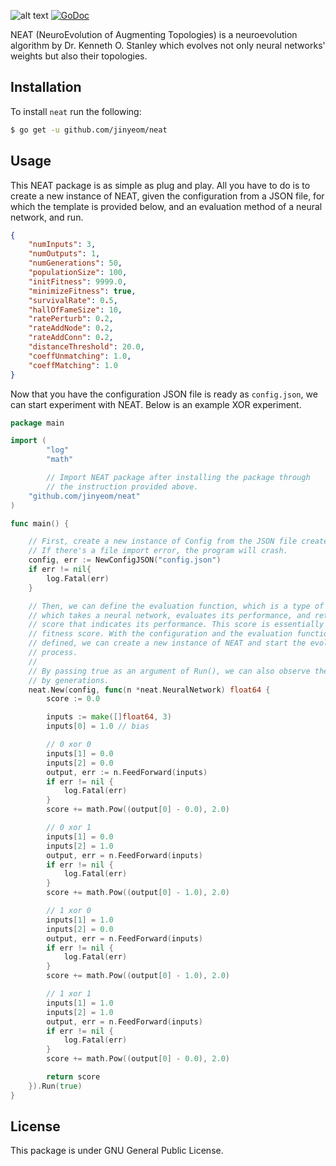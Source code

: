 ![alt text](https://github.com/jinyeom/neat/blob/master/banner.png "neat")
[![GoDoc](https://godoc.org/github.com/jinyeom/neat?status.svg)](https://godoc.org/github.com/jinyeom/neat)

NEAT (NeuroEvolution of Augmenting Topologies) is a neuroevolution algorithm by 
Dr. Kenneth O. Stanley which evolves not only neural networks' weights but also their 
topologies. 

## Installation
To install `neat` run the following:

```bash
$ go get -u github.com/jinyeom/neat
```

## Usage

This NEAT package is as simple as plug and play. All you have to do is to create
a new instance of NEAT, given the configuration from a JSON file, for which the
template is provided below, and an evaluation method of a neural network, and 
run.

```json
{
	"numInputs": 3,
	"numOutputs": 1,
	"numGenerations": 50,
	"populationSize": 100,
	"initFitness": 9999.0,
	"minimizeFitness": true,
	"survivalRate": 0.5,
	"hallOfFameSize": 10,
	"ratePerturb": 0.2,
	"rateAddNode": 0.2,
	"rateAddConn": 0.2,
	"distanceThreshold": 20.0,
	"coeffUnmatching": 1.0,
	"coeffMatching": 1.0
}
```

Now that you have the configuration JSON file is ready as `config.json`, we can
start experiment with NEAT. Below is an example XOR experiment.

```go
package main

import (
		"log"
		"math"

		// Import NEAT package after installing the package through
		// the instruction provided above.
    "github.com/jinyeom/neat"
)

func main() {

	// First, create a new instance of Config from the JSON file created above.
	// If there's a file import error, the program will crash.
	config, err := NewConfigJSON("config.json")
	if err != nil{
		log.Fatal(err)
	}

	// Then, we can define the evaluation function, which is a type of function
	// which takes a neural network, evaluates its performance, and returns some
	// score that indicates its performance. This score is essentially a genome's
	// fitness score. With the configuration and the evaluation function we
	// defined, we can create a new instance of NEAT and start the evolution 
	// process.
	//
	// By passing true as an argument of Run(), we can also observe the progress
	// by generations.
	neat.New(config, func(n *neat.NeuralNetwork) float64 {
		score := 0.0

		inputs := make([]float64, 3)
		inputs[0] = 1.0 // bias

		// 0 xor 0
		inputs[1] = 0.0
		inputs[2] = 0.0
		output, err := n.FeedForward(inputs)
		if err != nil {
			log.Fatal(err)
		}
		score += math.Pow((output[0] - 0.0), 2.0)

		// 0 xor 1
		inputs[1] = 0.0
		inputs[2] = 1.0
		output, err = n.FeedForward(inputs)
		if err != nil {
			log.Fatal(err)
		}
		score += math.Pow((output[0] - 1.0), 2.0)

		// 1 xor 0
		inputs[1] = 1.0
		inputs[2] = 0.0
		output, err = n.FeedForward(inputs)
		if err != nil {
			log.Fatal(err)
		}
		score += math.Pow((output[0] - 1.0), 2.0)

		// 1 xor 1
		inputs[1] = 1.0
		inputs[2] = 1.0
		output, err = n.FeedForward(inputs)
		if err != nil {
			log.Fatal(err)
		}
		score += math.Pow((output[0] - 0.0), 2.0)

		return score
	}).Run(true)
}

```

## License
This package is under GNU General Public License.
